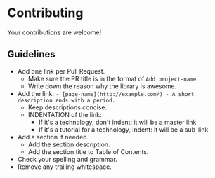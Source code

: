 # Contributing

Your contributions are welcome!

## Guidelines

- Add one link per Pull Request.
  - Make sure the PR title is in the format of `Add project-name`.
  - Write down the reason why the library is awesome.
- Add the link: `- [page-name](http://example.com/) - A short description ends with a period.`
  - Keep descriptions concise.
  - INDENTATION of the link:
    - If it's a technology, don't indent: it will be a master link
    - If it's a tutorial for a technology, indent: it will be a sub-link
- Add a section if needed.
  - Add the section description.
  - Add the section title to Table of Contents.
- Check your spelling and grammar.
- Remove any trailing whitespace.
